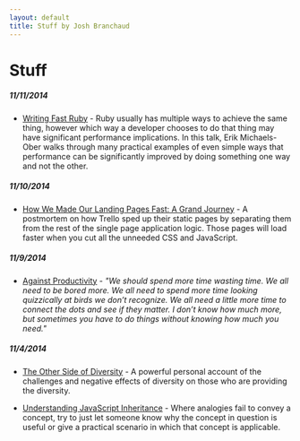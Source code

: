 ```yaml
---
layout: default
title: Stuff by Josh Branchaud
---
```


# Stuff

##### 11/11/2014

- [Writing Fast Ruby](https://www.youtube.com/watch?v=fGFM_UrSp70)
  \- Ruby usually has multiple ways to achieve the same thing, however which
  way a developer chooses to do that thing may have significant performance
  implications. In this talk, Erik Michaels-Ober walks through many
  practical examples of even simple ways that performance can be
  significantly improved by doing something one way and not the other.

##### 11/10/2014

- [How We Made Our Landing Pages Fast: A Grand Journey](http://blog.trello.com/how-we-made-our-new-landing-pages-fast-a-grand-journey/?utm_source=facebook&utm_medium=post_111014&utm_campaign=landingpages)
  \- A postmortem on how Trello sped up their static pages by separating
  them from the rest of the single page application logic. Those pages will
  load faster when you cut all the unneeded CSS and JavaScript.

##### 11/9/2014

- [Against Productivity](https://medium.com/message/against-productivity-b19f56b67da6)
  \- *"We should spend more time wasting time. We all need to be bored more.
  We all need to spend more time looking quizzically at birds we don’t
  recognize. We all need a little more time to connect the dots and see if
  they matter. I don’t know how much more, but sometimes you have to do
  things without knowing how much you need."*

##### 11/4/2014

- [The Other Side of Diversity](https://medium.com/@ericajoy/the-other-side-of-diversity-1bb3de2f053e)
  \- A powerful personal account of the challenges and negative effects of
  diversity on those who are providing the diversity.

- [Understanding JavaScript Inheritance](https://alexsexton.com/blog/2013/04/understanding-javascript-inheritance/)
  \- Where analogies fail to convey a concept, try to just let someone know
  why the concept in question is useful or give a practical scenario in
  which that concept is applicable.

